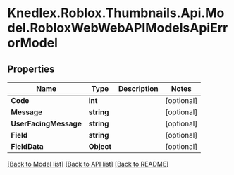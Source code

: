 # Knedlex.Roblox.Thumbnails.Api.Model.RobloxWebWebAPIModelsApiErrorModel

## Properties

Name | Type | Description | Notes
------------ | ------------- | ------------- | -------------
**Code** | **int** |  | [optional] 
**Message** | **string** |  | [optional] 
**UserFacingMessage** | **string** |  | [optional] 
**Field** | **string** |  | [optional] 
**FieldData** | **Object** |  | [optional] 

[[Back to Model list]](../README.md#documentation-for-models) [[Back to API list]](../README.md#documentation-for-api-endpoints) [[Back to README]](../README.md)

